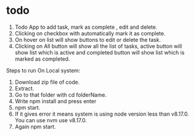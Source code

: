 # todo

1. Todo App to add task, mark as complete , edit and delete.
2. Clicking on checkbox with automatically mark it as complete.
3. On hover on list will show buttons to edit or delete the task.
4. Clicking on All button will show all the list of tasks, active button will show list which is active and completed button will show list which is marked as    completed.

Steps to run On Local system:
1. Download zip file of code.
2. Extract.
3. Go to that folder with cd folderName.
4. Write npm install and press enter
5. npm start.
6. If it gives error it means system is using node version less than v8.17.0. You can use nvm use v8.17.0.
7. Again npm start.
